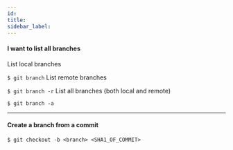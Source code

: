 ```yaml
---
id:
title:
sidebar_label:
---
```


<!-- ![xxx](https://raw.githubusercontent.com/ChickenKyiv/awesome-git-article/master/img/PR/CreatePR/branch-dropdown.png) -->


#### I want to list all branches

List local branches

`$ git branch`
List remote branches

`$ git branch -r`
List all branches (both local and remote)

`$ git branch -a`

---

#### Create a branch from a commit

`$ git checkout -b <branch> <SHA1_OF_COMMIT>`
